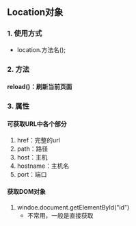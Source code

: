 ## Location对象

### 1. 使用方式

- location.方法名();

### 2. 方法

#### reload()：刷新当前页面

### 3. 属性

#### 可获取URL中各个部分

1. href：完整的url
2. path：路径
3. host：主机
4. hostname：主机名
5. port：端口

#### 获取DOM对象

1. windoe.document.getElementById("id")
   - 不常用，一般是直接获取

